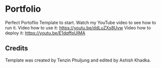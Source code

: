 # Portfolio

Perfect Portoflio Template to start.
Watch my YouTube video to see how to run it.
Video how to use it:
https://youtu.be/ddLuZXs8Uyw
Video how to deploy it:
https://youtu.be/E1dqffpUlMA

## Credits

Template was created by Tenzin Phuljung and edited by Ashish Khadka.

